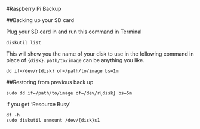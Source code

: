 #Raspberry Pi Backup

##Backing up your SD card

Plug your SD card in and run this command in Terminal

	diskutil list

This will show you the name of your disk to use in the following command in place of `{disk}`.  `path/to/image` can be anything you like.

	dd if=/dev/r{disk} of=/path/to/image bs=1m
	
##Restoring from previous back up

	sudo dd if=/path/to/image of=/dev/r{disk} bs=5m
	
if you get ‘Resource Busy’

	df -h
	sudo diskutil unmount /dev/{disk}s1
